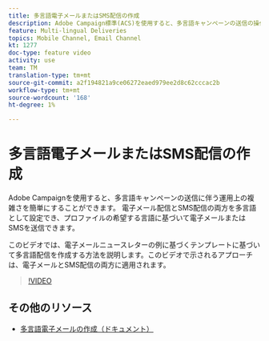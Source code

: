 ```yaml
---
title: 多言語電子メールまたはSMS配信の作成
description: Adobe Campaign標準(ACS)を使用すると、多言語キャンペーンの送信の操作の複雑さを簡単にできます。 電子メール配信とSMS配信の両方をマルチ言語として設定でき、プロファイルが希望する言語に基づいて電子メールまたはSMSを送信できます。 このビデオで示したアプローチは、電子メールとSMS配信の両方に適用されます。
feature: Multi-lingual Deliveries
topics: Mobile Channel, Email Channel
kt: 1277
doc-type: feature video
activity: use
team: TM
translation-type: tm+mt
source-git-commit: a2f194821a9ce06272eaed979ee2d8c62cccac2b
workflow-type: tm+mt
source-wordcount: '168'
ht-degree: 1%

---
```



# 多言語電子メールまたはSMS配信の作成

Adobe Campaignを使用すると、多言語キャンペーンの送信に伴う運用上の複雑さを簡単にすることができます。 電子メール配信とSMS配信の両方を多言語として設定でき、プロファイルの希望する言語に基づいて電子メールまたはSMSを送信できます。

このビデオでは、電子メールニュースレターの例に基づくテンプレートに基づいて多言語配信を作成する方法を説明します。このビデオで示されるアプローチは、電子メールとSMS配信の両方に適用されます。

>[!VIDEO](https://video.tv.adobe.com/v/23252?quality=12)

## その他のリソース

* [多言語電子メールの作成（ドキュメント）](https://docs.adobe.com/content/help/en/campaign-standard/using/communication-channels/email-messages/creating-a-multilingual-email.html)
